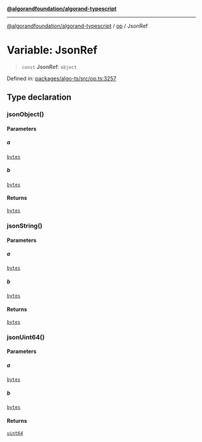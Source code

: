 [**@algorandfoundation/algorand-typescript**](../../../README.md)

***

[@algorandfoundation/algorand-typescript](../../../README.md) / [op](../README.md) / JsonRef

# Variable: JsonRef

> `const` **JsonRef**: `object`

Defined in: [packages/algo-ts/src/op.ts:3257](https://github.com/algorandfoundation/puya-ts/blob/main/packages/algo-ts/src/op.ts#L3257)

## Type declaration

### jsonObject()

#### Parameters

##### a

[`bytes`](../../../type-aliases/bytes.md)

##### b

[`bytes`](../../../type-aliases/bytes.md)

#### Returns

[`bytes`](../../../type-aliases/bytes.md)

### jsonString()

#### Parameters

##### a

[`bytes`](../../../type-aliases/bytes.md)

##### b

[`bytes`](../../../type-aliases/bytes.md)

#### Returns

[`bytes`](../../../type-aliases/bytes.md)

### jsonUint64()

#### Parameters

##### a

[`bytes`](../../../type-aliases/bytes.md)

##### b

[`bytes`](../../../type-aliases/bytes.md)

#### Returns

[`uint64`](../../../type-aliases/uint64.md)
